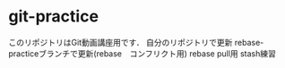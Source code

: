 # git-practice
このリポジトリはGit動画講座用です．
自分のリポジトリで更新
rebase-practiceブランチで更新(rebase　コンフリクト用)
rebase pull用
stash練習
